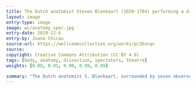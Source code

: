 ```yaml
---
title: The Dutch anatomist Steven Blankaart (1650-1704) performing a dissection in an anatomy theatre, with seven observers. Engraving, 1687.
layout: image
entry-type: image
image: wc/anatomy_spec.jpg
entry-date: 2019-12-6
entry-by: Joana Chicau
source-url: https://wellcomecollection.org/works/pc3bsnqr
source:
copyright: Creative Commons Attribution (CC BY 4.0) 
tags: [body, anatomy, dissection, spectators, theatre]
weights: [0.89, 0.91, 0.90, 0.99, 0.89]

summary: "The Dutch anatomist S. Blankaart, surrounded by seven observers, retracts the skin of the cadaver he is dissecting to reveal the intestines. Directly behind him is a door leading out of the anatomy theatre and above this, in a niche, is a skeleton holding a spade. Among the surgical instruments lying next to the corpse is a pair of glasses, on the left. Blankaart is similar in features and dress to his engraved portrait at the age of thirty-six (see this catalogue no. 1159), which faces the engraved title page in the Leiden 1687 edition."
---
```

